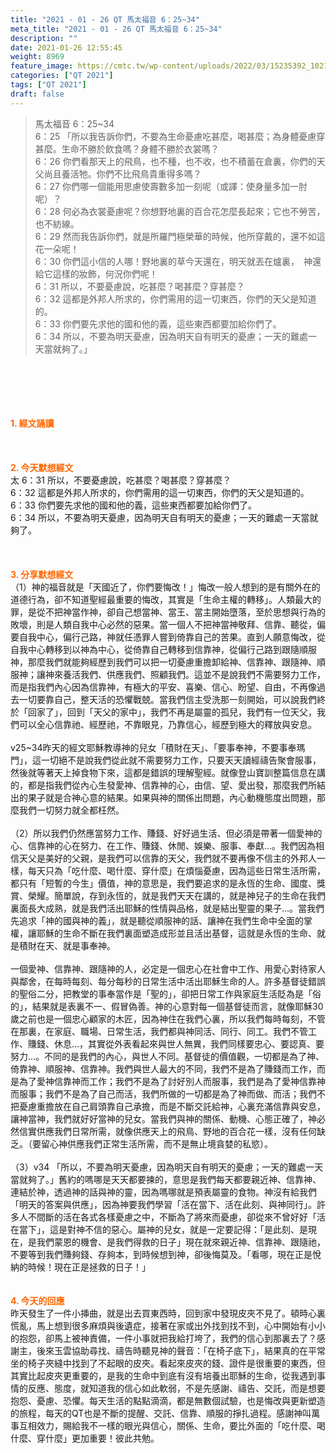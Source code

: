 ```yaml
---
title: "2021 - 01 - 26 QT 馬太福音 6：25~34"
meta_title: "2021 - 01 - 26 QT 馬太福音 6：25~34"
description: ""
date: 2021-01-26 12:55:45
weight: 8969
feature_image: https://cmtc.tw/wp-content/uploads/2022/03/15235392_10211799862337740_180693556567566654_o-1.webp
categories: ["QT 2021"]
tags: ["QT 2021"]
draft: false
---
```


<blockquote>馬太福音 6：25~34<br />
6：25 「所以我告訴你們，不要為生命憂慮吃甚麼，喝甚麼；為身體憂慮穿甚麼。生命不勝於飲食嗎？身體不勝於衣裳嗎？<br />
6：26 你們看那天上的飛鳥，也不種，也不收，也不積蓄在倉裏，你們的天父尚且養活牠。你們不比飛鳥貴重得多嗎？<br />
6：27 你們哪一個能用思慮使壽數多加一刻呢（或譯：使身量多加一肘呢）？<br />
6：28 何必為衣裳憂慮呢？你想野地裏的百合花怎麼長起來；它也不勞苦，也不紡線。<br />
6：29 然而我告訴你們，就是所羅門極榮華的時候，他所穿戴的，還不如這花一朵呢！<br />
6：30 你們這小信的人哪！野地裏的草今天還在，明天就丟在爐裏，　神還給它這樣的妝飾，何況你們呢！<br />
6：31 所以，不要憂慮說，吃甚麼？喝甚麼？穿甚麼？<br />
6：32 這都是外邦人所求的，你們需用的這一切東西，你們的天父是知道的。<br />
6：33 你們要先求他的國和他的義，這些東西都要加給你們了。<br />
6：34 所以，不要為明天憂慮，因為明天自有明天的憂慮；一天的難處一天當就夠了。」</blockquote><br />
&nbsp;<br />
<br />
&nbsp;<br />
<br />
<span style="color: #ff6600;"><strong>1. </strong><strong>經文誦讀</strong></span><br />
<br />
<span style="color: #ff6600;"><strong> </strong></span><br />
<br />
<span style="color: #ff6600;"><strong>2. 今天默想</strong><strong>經文<br />
</strong></span>太 6：31 所以，不要憂慮說，吃甚麼？喝甚麼？穿甚麼？<br />
6：32 這都是外邦人所求的，你們需用的這一切東西，你們的天父是知道的。<br />
6：33 你們要先求他的國和他的義，這些東西都要加給你們了。<br />
6：34 所以，不要為明天憂慮，因為明天自有明天的憂慮；一天的難處一天當就夠了。<br />
<br />
&nbsp;<br />
<br />
<span style="color: #ff6600;"><strong>3. 分享默想經文<br />
</strong></span>（1）神的福音就是「天國近了，你們要悔改！」悔改一般人想到的是有關外在的道德行為，卻不知道聖經最重要的悔改，其實是「生命主權的轉移」。人類最大的罪，是從不把神當作神，卻自己想當神、當王、當主開始墮落，至於思想與行為的敗壞，則是人類自我中心必然的惡果。當一個人不把神當神敬拜、信靠、聽從，偏要自我中心，偏行己路，神就任憑罪人嘗到倚靠自己的苦果。直到人願意悔改，從自我中心轉移到以神為中心，從倚靠自己轉移到信靠神，從偏行己路到跟隨順服神，那麼我們就能夠經歷到我們可以把一切憂慮重擔卸給神、信靠神、跟隨神、順服神；讓神來養活我們、供應我們、照顧我們。這並不是說我們不需要努力工作，而是指我們內心因為信靠神，有極大的平安、喜樂、信心、盼望、自由，不再像過去一切要靠自己，整天活的恐懼戰兢。當我們信主受洗那一刻開始，可以說我們終於「回家了」，回到「天父的家中」，我們不再是屬靈的孤兒，我們有一位天父，我們可以全心信靠祂、經歷祂，不靠眼見，乃靠信心，經歷到極大的釋放與安息。<br />
<br />
v25~34昨天的經文耶穌教導神的兒女「積財在天」、「要事奉神，不要事奉瑪門」，這一切絕不是說我們從此就不需要努力工作，只要天天讀經禱告聚會服事，然後就等著天上掉食物下來，這都是錯誤的理解聖經。就像登山寶訓整篇信息在講的，都是指我們從內心生發愛神、信靠神的心，由信、望、愛出發，那麼我們所結出的果子就是合神心意的結果。如果與神的關係出問題，內心動機態度出問題，那麼我們一切努力就全都枉然。<br />
<br />
（2）所以我們仍然應當努力工作、賺錢、好好過生活、但必須是帶著一個愛神的心、信靠神的心在努力、在工作、賺錢、休閒、娛樂、服事、奉獻…。我們因為相信天父是美好的父親，是我們可以信靠的天父，我們就不要再像不信主的外邦人一樣，每天只為「吃什麼、喝什麼、穿什麼」在煩惱憂慮，因為這些日常生活所需，都只有「短暫的今生」價值，神的意思是，我們要追求的是永恆的生命、國度、獎賞、榮耀。簡單說，存到永恆的，就是我們天天在講的，就是神兒子的生命在我們裏面長大成熟，就是我們活出耶穌的性情與品格，就是結出聖靈的果子…。當我們先追求「神的國與神的義」，就是聽從順服神的話、讓神在我們生命中全面的掌權，讓耶穌的生命不斷在我們裏面塑造成形並且活出基督，這就是永恆的生命、就是積財在天、就是事奉神。<br />
<br />
一個愛神、信靠神、跟隨神的人，必定是一個忠心在社會中工作、用愛心對待家人與鄰舍，在每時每刻、每分每秒的日常生活中活出耶穌生命的人。許多基督徒錯誤的聖俗二分，把教堂的事奉當作是「聖的」，卻把日常工作與家庭生活貶為是「俗的」，結果就是表裏不一、假冒偽善。神的心意對每一個基督徒而言，就像耶穌30歲之前也是一個忠心顧家的木匠，因為神住在我們心裏，所以我們每時每刻，不管在那裏，在家庭、職場、日常生活，我們都與神同活、同行、同工。我們不管工作、賺錢、休息…，其實從外表看起來與世人無異，我們同樣要忠心、要認真、要努力…。不同的是我們的內心，與世人不同。基督徒的價值觀，一切都是為了神、倚靠神、順服神、信靠神。我們與世人最大的不同，我們不是為了賺錢而工作，而是為了愛神信靠神而工作；我們不是為了討好別人而服事，我們是為了愛神信靠神而服事；我們不是為了自己而活，我們所做的一切都是為了神而做、而活；我們不把憂慮重擔放在自己肩頭靠自己承擔，而是不斷交託給神，心裏充滿信靠與安息，讓神當神，我們就好好當神的兒女。當我們與神的關係、動機、心態正確了，神必然信實供應我們日常所需，就像供應天上的飛鳥、野地的百合花一樣，沒有任何缺乏。（要留心神供應我們正常生活所需，而不是無止境貪婪的私慾）。<br />
<br />
（3）v34 「所以，不要為明天憂慮，因為明天自有明天的憂慮；一天的難處一天當就夠了。」舊約的嗎哪是天天都要揀的，意思是我們每天都要親近神、信靠神、連結於神，透過神的話與神的靈，因為嗎哪就是預表屬靈的食物。神沒有給我們「明天的答案與供應」，因為神要我們學習「活在當下、活在此刻、與神同行」。許多人不間斷的活在各式各樣憂慮之中，不斷為了將來而憂慮，卻從來不曾好好「活在當下」，這是對神不信的惡心。屬神的兒女，就是一定要記得：「是此刻、是現在，是我們蒙恩的機會、是我們得救的日子」現在就來親近神、信靠神、跟隨祂，不要等到我們賺夠錢、存夠本，到時候想到神，卻後悔莫及。「看哪，現在正是悅納的時候！現在正是拯救的日子！」<br />
<br />
<br />
<span style="color: #ff6600;"><strong>4. 今天的回應<br />
</strong></span>昨天發生了一件小挿曲，就是出去買東西時，回到家中發現皮夾不見了。頓時心裏慌亂，馬上想到很多麻煩與後遺症，接著在家或出外找到找不到，心中開始有小小的抱怨，卻馬上被神責備，一件小事就把我給打垮了，我們的信心到那裏去了？感謝主，後來玉雲協助尋找、禱告時聽見神的聲音：「在椅子底下」，結果真的在平常坐的椅子夾縫中找到了不起眼的皮夾。看起來皮夾的錢、證件是很重要的東西，但其實比起皮夾更重要的，是我的生命中到底有沒有培養出耶穌的生命，從我遇到事情的反應、態度，就知道我的信心如此軟弱，不是先感謝、禱告、交託，而是想要抱怨、憂慮、恐懼。每天生活的點點滴滴，都是無數個試驗，也是悔改與更新塑造的旅程，每天的QT也是不斷的提醒、交託、信靠、順服的掙扎過程。感謝神叫萬事互相效力，賜給我不一樣的眼光與信心，關係、生命，要比外面的「吃什麼、喝什麼、穿什麼」更加重要！彼此共勉。<br />
<br />
&nbsp;<br />
<br />
&nbsp;
        